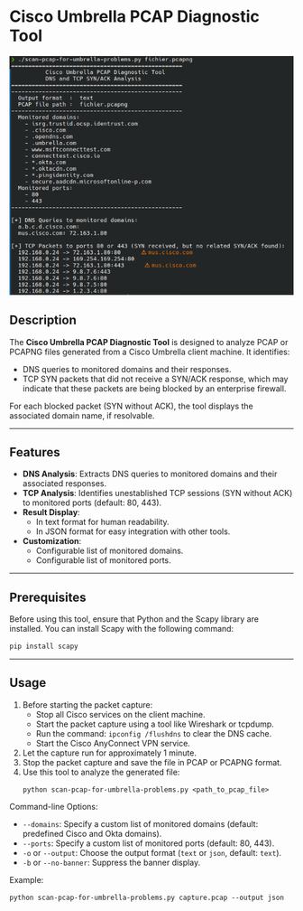 # Cisco Umbrella PCAP Diagnostic Tool

![alt text](doc/image.png)

## Description

The **Cisco Umbrella PCAP Diagnostic Tool** is designed to analyze PCAP or PCAPNG files generated from a Cisco Umbrella client machine. It identifies:

- DNS queries to monitored domains and their responses.
- TCP SYN packets that did not receive a SYN/ACK response, which may indicate that these packets are being blocked by an enterprise firewall.

For each blocked packet (SYN without ACK), the tool displays the associated domain name, if resolvable.

---

## Features

- **DNS Analysis**: Extracts DNS queries to monitored domains and their associated responses.
- **TCP Analysis**: Identifies unestablished TCP sessions (SYN without ACK) to monitored ports (default: 80, 443).
- **Result Display**:
  - In text format for human readability.
  - In JSON format for easy integration with other tools.
- **Customization**:
  - Configurable list of monitored domains.
  - Configurable list of monitored ports.

---

## Prerequisites

Before using this tool, ensure that Python and the Scapy library are installed. You can install Scapy with the following command:

```bash
pip install scapy

```

---
## Usage

1. Before starting the packet capture:
   - Stop all Cisco services on the client machine.
   - Start the packet capture using a tool like Wireshark or tcpdump.
   - Run the command: `ipconfig /flushdns` to clear the DNS cache.
   - Start the Cisco AnyConnect VPN service.
2. Let the capture run for approximately 1 minute.
3. Stop the packet capture and save the file in PCAP or PCAPNG format.
4. Use this tool to analyze the generated file:
   ```
   python scan-pcap-for-umbrella-problems.py <path_to_pcap_file>
   ```

Command-line Options:
- `--domains`: Specify a custom list of monitored domains (default: predefined Cisco and Okta domains).
- `--ports`: Specify a custom list of monitored ports (default: 80, 443).
- `-o` or `--output`: Choose the output format (`text` or `json`, default: `text`).
- `-b` or `--no-banner`: Suppress the banner display.

Example:
```
python scan-pcap-for-umbrella-problems.py capture.pcap --output json
```
